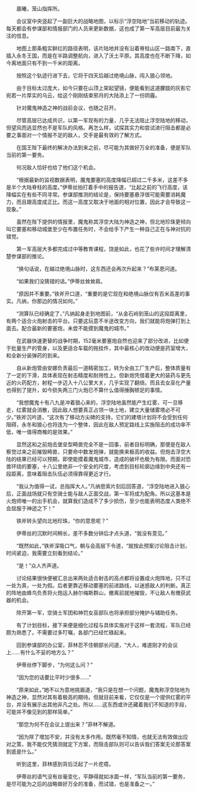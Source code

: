 　　晨曦，笼山指挥所。

　　会议室中央竖起了一副巨大的战略地图，以标示“浮空陆地”当前移动的轨迹。每天都会有参谋部和情报部门的人员来更新数据，这也成了第一军高层目前最为关注的信息。

　　地图上那条粗实鲜红的路径表明，该片陆地并没有沿着脊柱山区一路南下，直插入永冬王国，而是在半路调整航向，进入了沃土平原。其高度也在不断下降，如今离地面只有不到一千米的距离。

　　按照这个轨迹行进下去，它将于四天后越过绝境山脉，闯入狼心领地。

　　由于目标太过庞大，如今只要在山顶上架起望镜，便能看到这道朦胧的灰影它宛若一片厚实的乌云，给这个刚刚结束邪月的大陆添上了一份阴霾。

　　针对魔鬼神造之神的战前会议，也随之召开。

　　尽管高层已达成共识，以第一军现有的力量，几乎无法阻止浮空陆地的移动，但望风而逃显然也不是军队的风格。再怎么样，试探其实力和尝试进行阻击都是必要之事面对一个情报不足的敌人，交手是最有效的了解方式。

　　在国王陛下最终的解决办法到来之前，尽可能为其做好万全的准备，便是军队当前的第一要务。

　　何况敌人恰好也给了他们这个机会。

　　“根据最新的监视数据表明，魔鬼要塞的高度降幅已超过二千多米，这差不多是半个大陆脊柱的高度。”伊蒂丝拍打着手中的报告道，“比起之前的飞行高度，该降幅实在有些不同寻常。参谋部推测的结论是，保持要塞悬浮很可能需要消耗魔力，而且跟高度成正比。而这一高度又取决于地面的相对位置，因此才会导致这一现象。”

　　虽然在陛下提供的情报里，魔鬼称其浮空大陆为神造之神，但北地珍珠更倾向叫它要塞和移动城堡至少在布置任务时，不会给手下产生一种自己正在与神对抗的错觉。

　　第一军高层大多都完成过中等教育课程，饶是如此，也花了些许时间才理解清楚参谋部的推论。

　　“换句话说，在越过绝境山脉时，这东西还会再次升起来？”布莱恩问道。

　　“如果我们没猜错的话。”伊蒂丝耸耸肩。

　　“原因并不重要。”铁斧开口道，“重要的是它现在和绝境山脉仅有百米高差的事实。凡纳，你那边的情况如何。”

　　“测算队已经确定了，”凡纳起身走到地图前，“从金石岭到笼山的这段距离里，有两个适合火炮射击的平台。只要这玩意不半途改变方向，我们就能将炮弹打到上面去。配合最新的要塞炮，未尝不能摸到魔鬼的城市。”

　　在武器快速更替的战争时期，152毫米要塞炮自然也迎来了部分改进，比如便于批量生产的管身，以及更适合车载的拖挂件，其中最核心的改动便是药室增大，和全新分装弹药的到来。

　　自从新炮管由安娜负责最后一道精密加工，转为全由工厂生产后，整体质量有了一定的下滑，具体表现在射击精度和耐用性上。但新炮凭借着更大的装药与更先近的火药配方，射程一步迈入十八公里大关，几乎实现了翻倍。而且去女巫化产量也得到了提升，如今损失两三门火炮已不算什么值得捶胸顿足的事情。

　　“我想魔鬼十有八九是冲着狼心来的，浮空陆地虽然能产生红雾，可一旦移走，红雾就会消散，因此敌人想要真正占领一块土地，建立大量储雾塔必不可少。”铁斧沉吟道，“这次有了移动方尖碑的支持，它们的建塔计划将不会受到任何阻碍，永冬和狼心也将连为一个整体，因此在敌人预定路线上实施阻击的成功率不低，唯一值得商榷的是效果。”

　　显然这和之前炮击堡垒型畸兽完全不是一回事，前者目标明确，那便是在敌人察觉过来之前摧毁畸兽，只要命中数发炮弹，就能换来极高的收益。但炮击浮空大陆的结果已经可以预期，即使能摸着魔鬼城市，造成的破坏也极为有限。而面对恐兽环绕的要塞，十八公里绝非一个安全的尺度，考虑到目标轮廓边缘到中央还有一段距离，意味着阻击队伍必须得靠得更近才行。

　　“我认为值得一试，总指挥大人。”凡纳思索片刻后回答道，“浮空陆地进入狼心后，正面战场就只有空骑士能与敌人正面交战，第一军将成为配角。所以这基本是火炮师唯一的出手机会，就算我们造成不了多少损伤，至少也能表明态度人类绝不会屈服于神迹之下！”

　　铁斧转头望向北地珍珠，“你的意思呢？”

　　伊蒂丝的沉默时间稍长，差不多数分钟后才点头道，“我没有意见。”

　　“既然如此，”铁斧深吸口气，朝与会高层下令道，“就按此预案讨论阻击计划，时间紧迫，我需要立刻看到结论。”

　　“是！”众人齐声道。

　　讨论结果很快便被汇总出来两处适合射击的高点都将设置成火炮阵地，只不过一处为真，一处为假。后者更靠近移动要塞的前进路线，以迷惑敌人的判断。真正的阵地由蜂鸟负责将火炮运入赫尔梅斯群山，撤离前就地摧毁，不让敌人有缴获武器的机会。

　　除开第一军，空骑士军团和神罚女巫部队也将承担部分掩护与辅助任务。

　　有了计划目标，接下来便是细化过程与具体实施对于这样一套流程，军队已经颇为熟悉了。不需要过多叮嘱，各部门已经忙碌起来。

　　回到参谋部的办公室，菲林忍不住朝部长问道，“大人，难道刚才的会议上……有什么不妥的地方么？”

　　伊蒂丝停下脚步，“为何这么问？”

　　“因为您的话要比平时少很多……”

　　“原来如此，”她不以为意地挑眉道，“我只是在想一个问题，魔鬼称浮空陆地为神造之神，显然对其有着极高的期待。但就目前来看，它仅仅是一个提供红雾的平台，并没有展示出其他非凡之处。所以……这东西或许还藏着我们不知道的手段，可能并不像见到的那样简单。”

　　“那您为何不在会议上提出来？”菲林不解道。

　　“因为除了增加不安，并没有太多作用。既然毫不知情，也就无法有效做出应对之策，我不能仅凭猜测就定下方案，而阻击部队则可以告诉我们答案无论那答案到底是什么。”

　　听到这里，菲林感到背后泛起了一片疙瘩。

　　伊蒂丝的语气没有丝毫变化，平静得就如冰面一样，“军队当前的第一要务，是尽可能为之后的战略做好万全的准备，而试错，也是准备之一。”
